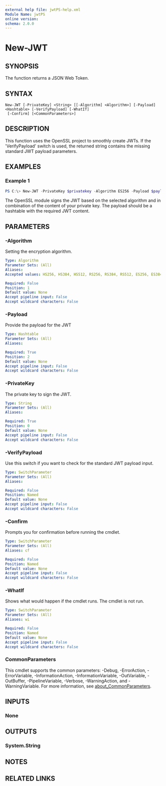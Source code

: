 ```yaml
---
external help file: jwtPS-help.xml
Module Name: jwtPS
online version:
schema: 2.0.0
---
```


# New-JWT

## SYNOPSIS
The function returns a JSON Web Token.

## SYNTAX

```
New-JWT [-PrivateKey] <String> [[-Algorithm] <Algorithm>] [-Payload] <Hashtable> [-VerifyPayload] [-WhatIf]
 [-Confirm] [<CommonParameters>]
```

## DESCRIPTION
This function uses the OpenSSL project to smoothly create JWTs. If the 'VerifyPayload' switch is used, the returned string contains the missing standard JWT payload parameters.

## EXAMPLES

### Example 1
```powershell
PS C:\> New-JWT -PrivateKey $privatekey -Algorithm ES256 -Payload $payload
```

The OpenSSL module signs the JWT based on the selected algorithm and in combination of the content of your private key. The payload should be a hashtable with the required JWT content.

## PARAMETERS

### -Algorithm
Setting the encryption algorithm.

```yaml
Type: Algorithm
Parameter Sets: (All)
Aliases:
Accepted values: HS256, HS384, HS512, RS256, RS384, RS512, ES256, ES384, ES512

Required: False
Position: 1
Default value: None
Accept pipeline input: False
Accept wildcard characters: False
```

### -Payload
Provide the payload for the JWT

```yaml
Type: Hashtable
Parameter Sets: (All)
Aliases:

Required: True
Position: 2
Default value: None
Accept pipeline input: False
Accept wildcard characters: False
```

### -PrivateKey
The private key to sign the JWT.

```yaml
Type: String
Parameter Sets: (All)
Aliases:

Required: True
Position: 0
Default value: None
Accept pipeline input: False
Accept wildcard characters: False
```

### -VerifyPayload
Use this switch if you want to check for the standard JWT payload input.

```yaml
Type: SwitchParameter
Parameter Sets: (All)
Aliases:

Required: False
Position: Named
Default value: None
Accept pipeline input: False
Accept wildcard characters: False
```

### -Confirm
Prompts you for confirmation before running the cmdlet.

```yaml
Type: SwitchParameter
Parameter Sets: (All)
Aliases: cf

Required: False
Position: Named
Default value: None
Accept pipeline input: False
Accept wildcard characters: False
```

### -WhatIf
Shows what would happen if the cmdlet runs. The cmdlet is not run.

```yaml
Type: SwitchParameter
Parameter Sets: (All)
Aliases: wi

Required: False
Position: Named
Default value: None
Accept pipeline input: False
Accept wildcard characters: False
```

### CommonParameters
This cmdlet supports the common parameters: -Debug, -ErrorAction, -ErrorVariable, -InformationAction, -InformationVariable, -OutVariable, -OutBuffer, -PipelineVariable, -Verbose, -WarningAction, and -WarningVariable. For more information, see [about_CommonParameters](http://go.microsoft.com/fwlink/?LinkID=113216).

## INPUTS

### None

## OUTPUTS

### System.String

## NOTES

## RELATED LINKS
